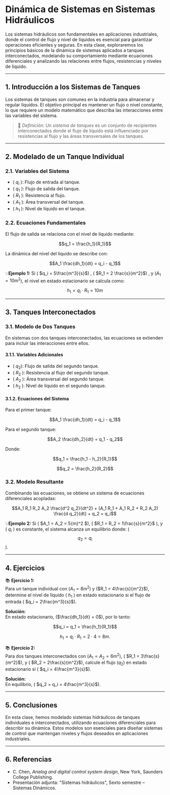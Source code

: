 # Dinámica de Sistemas en Sistemas Hidráulicos

Los sistemas hidráulicos son fundamentales en aplicaciones industriales, donde el control de flujo y nivel de líquidos es esencial para garantizar operaciones eficientes y seguras. En esta clase, exploraremos los principios básicos de la dinámica de sistemas aplicados a tanques interconectados, modelando su comportamiento mediante ecuaciones diferenciales y analizando las relaciones entre flujos, resistencias y niveles de líquido.

---

## 1. Introducción a los Sistemas de Tanques

Los sistemas de tanques son comunes en la industria para almacenar y regular líquidos. El objetivo principal es mantener un flujo o nivel constante, lo que requiere un modelo matemático que describa las interacciones entre las variables del sistema.

>🔑 *Definición:* Un *sistema de tanques* es un conjunto de recipientes interconectados donde el flujo de líquido está influenciado por resistencias al flujo y las áreas transversales de los tanques.

---

## 2. Modelado de un Tanque Individual

### 2.1. Variables del Sistema
- \( $q_i$ \): Flujo de entrada al tanque.
- \( $q_1$ \): Flujo de salida del tanque.
- \( $R_1$ \): Resistencia al flujo.
- \( $A_1$ \): Área transversal del tanque.
- \( $h_1$ \): Nivel de líquido en el tanque.

### 2.2. Ecuaciones Fundamentales
El flujo de salida se relaciona con el nivel de líquido mediante:

$$q_1 = \frac{h_1}{R_1}$$

La dinámica del nivel del líquido se describe con:

$$A_1 \frac{dh_1}{dt} = q_i - q_1$$

💡**Ejemplo 1:** Si \( $q_i = 5\frac{m^3}{s}$) , \( $R_1 = 2 \frac{s}{m^2}$\) , y \($A_1 = 10{m}^2$\), el nivel en estado estacionario se calcula como:

$$h_1 = q_i \cdot R_1 = 10m$$

---

## 3. Tanques Interconectados

### 3.1. Modelo de Dos Tanques
En sistemas con dos tanques interconectados, las ecuaciones se extienden para incluir las interacciones entre ellos.

#### 3.1.1. Variables Adicionales
- \( $q_2$\): Flujo de salida del segundo tanque.
- \( $R_2$ \): Resistencia al flujo del segundo tanque.
- \( $A_2$ \): Área transversal del segundo tanque.
- \( $h_2$ \): Nivel de líquido en el segundo tanque.

#### 3.1.2. Ecuaciones del Sistema
Para el primer tanque:

$$A_1 \frac{dh_1}{dt} = q_i - q_1$$

Para el segundo tanque:

$$A_2 \frac{dh_2}{dt} = q_1 - q_2$$

Donde:

$$q_1 = \frac{h_1 - h_2}{R_1}$$

$$q_2 = \frac{h_2}{R_2}$$

### 3.2. Modelo Resultante
Combinando las ecuaciones, se obtiene un sistema de ecuaciones diferenciales acopladas:

$$A_1 R_1 R_2 A_2 \frac{d^2 q_2}{dt^2} + (A_1 R_1 + A_1 R_2 + R_2 A_2) \frac{d q_2}{dt} + q_2 = q_i$$

💡**Ejemplo 2:**  Si \( $A_1 = A_2 = 5{m}^2 $\),  \( $R_1 = R_2 = 1\frac{s}{m^2}$ \),  y  \( $q_i$ \)  es constante, el sistema alcanza un equilibrio donde:
\( $$q_2 = q_i$$ \).

---

## 4. Ejercicios

📚 **Ejercicio 1:**  
Para un tanque individual con \($A_1 = 8{m^2}$\) y \($R_1 = 4\frac{s}{m^2}$\), determine el nivel de líquido \( $h_1$ \) en estado estacionario si el flujo de entrada \( $q_i = 2\frac{m^3}{s}$\).

**Solución:**  
En estado estacionario, \($\frac{dh_1}{dt} = 0$\), por lo tanto:

$$q_i = q_1 = \frac{h_1}{R_1}$$

$$h_1 = q_i \cdot R_1 = 2 \cdot 4 = 8{m}. $$

📚 **Ejercicio 2:**  
Para dos tanques interconectados con \($A_1 = A_2 = 6{m}^2$\), \( $R_1 = 3\frac{s}{m^2}$\), y \( $R_2 = 2\frac{s}{m^2}$\), calcule el flujo \($q_2$\) en estado estacionario si \( $q_i = 4\frac{m^3}{s}$\).

**Solución:**  
En equilibrio, \( $q_2 = q_i = 4\frac{m^3}{s}$\).

---

## 5. Conclusiones

En esta clase, hemos modelado sistemas hidráulicos de tanques individuales e interconectados, utilizando ecuaciones diferenciales para describir su dinámica. Estos modelos son esenciales para diseñar sistemas de control que mantengan niveles y flujos deseados en aplicaciones industriales.

---

## 6. Referencias

- C. Chen, *Analog and digital control system design*, New York, Saunders College Publishing.
- Presentación adjunta: "Sistemas hidráulicos", Sexto semestre – Sistemas Dinámicos.
